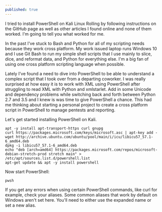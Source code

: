 ```yaml
---
published: true
---
```

I tried to install PowerShell on Kali Linux Rolling by following instructions on the GitHub page as well as other articles I found online and none of them worked. I'm going to tell you what worked for me.

In the past I've stuck to Bash and Python for all of my scripting needs because they work cross platform. My work issued laptop runs Windows 10 and I use Git Bash to run my simple shell scripts that I use mainly to slice, dice, and reformat data, and Python for everything else. I'm a big fan of using one cross platform scripting language when possible.

Lately I've found a need to dive into PowerShell to be able to understand a complex script that I took over from a departing coworker. I was really surprised at how easy it is to work with XML using PowerShell after struggling to read XML with Python and xmlstarlet. Add in some Unicode and dependency problems while switching back and forth between Python 2.7 and 3.5 and I knew is was time to give PowerShell a chance. This had me thinking about starting a personal project to create a cross platform script in PowerShell to manage pentests and reporting.

Let's get started installing PowerShell on Kali.

```
apt -y install apt-transport-https curl gnupg
curl https://packages.microsoft.com/keys/microsoft.asc | apt-key add -
wget http://archive.ubuntu.com/ubuntu/pool/main/i/icu/libicu57_57.1-6_amd64.deb
dpkg -i libicu57_57.1-6_amd64.deb
echo "deb [arch=amd64] https://packages.microsoft.com/repos/microsoft-debian-stretch-prod stretch main" > /etc/apt/sources.list.d/powershell.list
apt-get update && apt -y install powershell
```

Now start PowerShell:
  
`pwsh`

If you get any errors when using certain PowerShell commands, like curl for example, check your aliases. Some common aliases that work by default on Windows aren't set here. You'll need to either use the expanded name or set a new alias.
